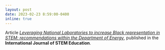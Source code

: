 ```yaml
---
layout: post
date: 2023-02-23 8:59:00-0400
inline: true
---
```


Article *[Leveraging National Laboratories to increase Black representation in STEM: recommendations within the Department of Energy](https://stemeducationjournal.springeropen.com/articles/10.1186/s40594-022-00394-4#citeas)*, published in the **International Journal of STEM Education**.